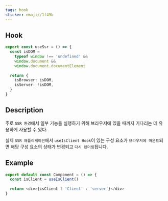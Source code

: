 ```yaml
---
tags: hook
sticker: emoji//1f49b
---
```

## Hook

```ts
export const useSsr = () => {  
  const isDOM =  
    typeof window !== 'undefined' &&  
    window.document &&  
    window.document.documentElement  
  
  return {  
    isBrowser: isDOM,  
    isServer: !isDOM,  
  }  
}
```

## Description
주로 `SSR 환경`에서 일부 기능을 실행하기 위해 브라우저에 있을 때까지 기다리는 데 유용하게 사용할 수 있다.

실제 `SSR 애플리케이션`에서 `useIsClient Hook`이 있는 구성 요소가 `브라우저에 마운트`되면 해당 구성 요소의 상태가 변경되고 `다시 렌더링`됩니다. 

## Example
```ts
export default const Component = () => {  
  const isClient = useIsClient()  
  
  return <div>{isClient ? 'Client' : 'server'}</div>  
}
```
